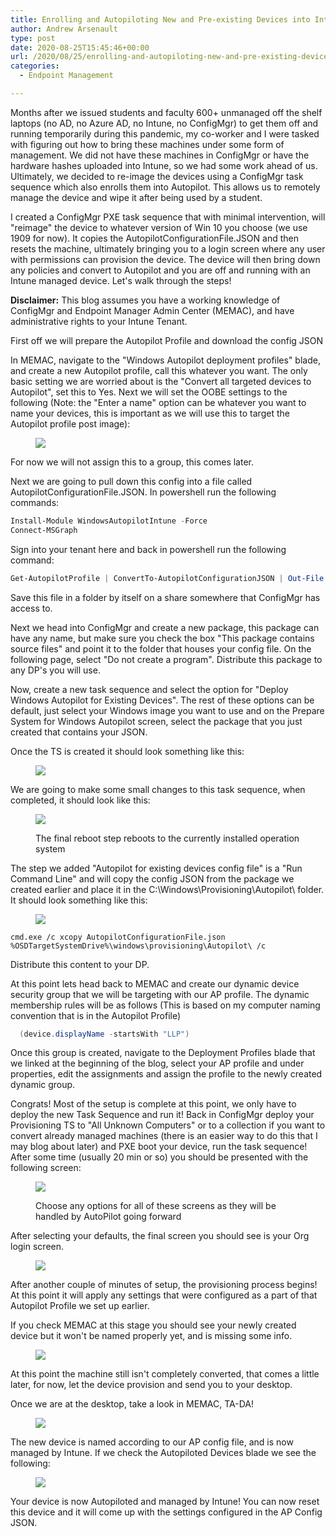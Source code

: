 ```yaml
---
title: Enrolling and Autopiloting New and Pre-existing Devices into Intune with ConfigMgr – EDU
author: Andrew Arsenault
type: post
date: 2020-08-25T15:45:46+00:00
url: /2020/08/25/enrolling-and-autopiloting-new-and-pre-existing-devices-into-intune-with-configmgr-edu/
categories:
  - Endpoint Management

---
```

Months after we issued students and faculty 600+ unmanaged off the shelf laptops (no AD, no Azure AD, no Intune, no ConfigMgr) to get them off and running temporarily during this pandemic, my co-worker and I were tasked with figuring out how to bring these machines under some form of management. We did not have these machines in ConfigMgr or have the hardware hashes uploaded into Intune, so we had some work ahead of us. Ultimately, we decided to re-image the devices using a ConfigMgr task sequence which also enrolls them into Autopilot. This allows us to remotely manage the device and wipe it after being used by a student.

I created a ConfigMgr PXE task sequence that with minimal intervention, will "reimage" the device to whatever version of Win 10 you choose (we use 1909 for now). It copies the AutopilotConfigurationFile.JSON and then resets the machine, ultimately bringing you to a login screen where any user with permissions can provision the device. The device will then bring down any policies and convert to Autopilot and you are off and running with an Intune managed device. Let's walk through the steps!

**Disclaimer:** This blog assumes you have a working knowledge of ConfigMgr and Endpoint Manager Admin Center (MEMAC), and have administrative rights to your Intune Tenant.

First off we will prepare the Autopilot Profile and download the config JSON

In MEMAC, navigate to the "Windows Autopilot deployment profiles" blade, and create a new Autopilot profile, call this whatever you want. The only basic setting we are worried about is the "Convert all targeted devices to Autopilot", set this to Yes. Next we will set the OOBE settings to the following (Note: the "Enter a name" option can be whatever you want to name your devices, this is important as we will use this to target the Autopilot profile post image): <figure class="wp-block-image size-large">

![](image.png) </figure> 

For now we will not assign this to a group, this comes later.

Next we are going to pull down this config into a file called AutopilotConfigurationFile.JSON. In powershell run the following commands:


```powershell
Install-Module WindowsAutopilotIntune -Force
Connect-MSGraph
```


Sign into your tenant here and back in powershell run the following command:


```powershell
Get-AutopilotProfile | ConvertTo-AutopilotConfigurationJSON | Out-File c:\Autopilot\AutopilotConfigurationFile.json -Encoding ASCII
```

Save this file in a folder by itself on a share somewhere that ConfigMgr has access to.

Next we head into ConfigMgr and create a new package, this package can have any name, but make sure you check the box "This package contains source files" and point it to the folder that houses your config file. On the following page, select "Do not create a program". Distribute this package to any DP's you will use.

Now, create a new task sequence and select the option for "Deploy Windows Autopilot for Existing Devices". The rest of these options can be default, just select your Windows image you want to use and on the Prepare System for Windows Autopilot screen, select the package that you just created that contains your JSON.

Once the TS is created it should look something like this:<figure class="wp-block-image size-large">

![](image-1.png) </figure> 

We are going to make some small changes to this task sequence, when completed, it should look like this:<figure class="wp-block-image size-large">

![](image-3.png) <figcaption>The final reboot step reboots to the currently installed operation system </figcaption></figure> 

The step we added "Autopilot for existing devices config file" is a "Run Command Line" and will copy the config JSON from the package we created earlier and place it in the C:\Windows\Provisioning\Autopilot\ folder. It should look something like this:<figure class="wp-block-image size-large">

![](image-9.png) </figure> 


```text
cmd.exe /c xcopy AutopilotConfigurationFile.json %OSDTargetSystemDrive%\windows\provisioning\Autopilot\ /c
```


Distribute this content to your DP.

At this point lets head back to MEMAC and create our dynamic device security group that we will be targeting with our AP profile. The dynamic membership rules will be as follows (This is based on my computer naming convention that is in the Autopilot Profile)

```powershell
  (device.displayName -startsWith "LLP")
```


Once this group is created, navigate to the Deployment Profiles blade that we linked at the beginning of the blog, select your AP profile and under properties, edit the assignments and assign the profile to the newly created dynamic group.

Congrats! Most of the setup is complete at this point, we only have to deploy the new Task Sequence and run it! Back in ConfigMgr deploy your Provisioning TS to "All Unknown Computers" or to a collection if you want to convert already managed machines (there is an easier way to do this that I may blog about later) and PXE boot your device, run the task sequence! After some time (usually 20 min or so) you should be presented with the following screen:<figure class="wp-block-image size-large">

![](image-4-1024x767.png) <figcaption>Choose any options for all of these screens as they will be handled by AutoPilot going forward</figcaption></figure> 

After selecting your defaults, the final screen you should see is your Org login screen.<figure class="wp-block-image size-large">

![](ap-1024x773.jpg) </figure> 

After another couple of minutes of setup, the provisioning process begins! At this point it will apply any settings that were configured as a part of that Autopilot Profile we set up earlier. 

If you check MEMAC at this stage you should see your newly created device but it won't be named properly yet, and is missing some info.<figure class="wp-block-image size-large">

![](image-5-1024x29.png) </figure> 

At this point the machine still isn't completely converted, that comes a little later, for now, let the device provision and send you to your desktop.

Once we are at the desktop, take a look in MEMAC, TA-DA!<figure class="wp-block-image size-large">

![](image-7-1024x24.png) </figure> 

The new device is named according to our AP config file, and is now managed by Intune. If we check the Autopiloted Devices blade we see the following:<figure class="wp-block-image size-large">

![](complete-1.png) </figure> 

Your device is now Autopiloted and managed by Intune! You can now reset this device and it will come up with the settings configured in the AP Config JSON.
